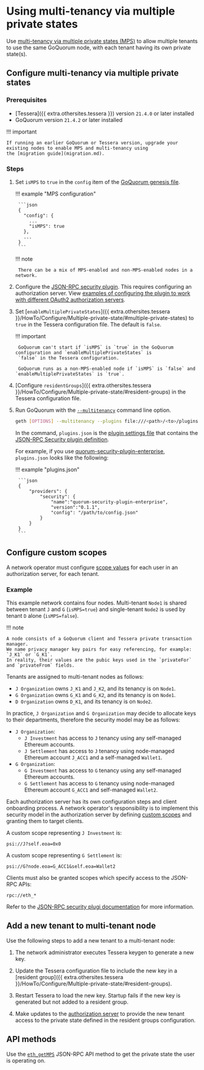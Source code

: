 # Using multi-tenancy via multiple private states

Use [multi-tenancy via multiple private states (MPS)](../../../concepts/multi-tenancy.md) to allow multiple tenants to
use the same GoQuorum node, with each tenant having its own private state(s).

## Configure multi-tenancy via multiple private states

### Prerequisites

- [Tessera]({{ extra.othersites.tessera }}) version `21.4.0` or later installed
- GoQuorum version `21.4.2` or later installed

!!! important

    If running an earlier GoQuorum or Tessera version, upgrade your existing nodes to enable MPS and multi-tenancy using
    the [migration guide](migration.md).

### Steps

1. Set `isMPS` to `true` in the `config` item of the [GoQuorum genesis file](../../configure/genesis-file/genesis-options.md).

    !!! example "MPS configuration"

        ```json
        {
          "config": {
            ...
            "isMPS": true
          },
          ...
        }
        ```

    !!! note

        There can be a mix of MPS-enabled and non-MPS-enabled nodes in a network.

1. Configure the [JSON-RPC security plugin](../json-rpc-api-security.md#configuration).
   This requires configuring an authorization server.
   View [examples of configuring the plugin to work with different OAuth2 authorization servers](https://github.com/ConsenSys/quorum-security-plugin-enterprise/tree/master/examples).

1. Set [`enableMultiplePrivateStates`]({{ extra.othersites.tessera }}/HowTo/Configure/Multiple-private-state/#multiple-private-states)
   to `true` in the Tessera configuration file.
   The default is `false`.

    !!! important

        GoQuorum can't start if `isMPS` is `true` in the GoQuorum configuration and `enableMultiplePrivateStates` is
        `false` in the Tessera configuration.

        GoQuorum runs as a non-MPS-enabled node if `isMPS` is `false` and `enableMultiplePrivateStates` is `true`.

1. [Configure `residentGroups`]({{ extra.othersites.tessera }}/HowTo/Configure/Multiple-private-state/#resident-groups)
   in the Tessera configuration file.

1. Run GoQuorum with the [`--multitenancy`](../../../reference/cli-syntax.md#multitenancy) command line option.

    ```bash
    geth [OPTIONS] --multitenancy --plugins file:///<path>/<to>/plugins.json
    ```

    In the command, `plugins.json` is the [plugin settings file](../../../develop/develop-plugins.md) that
    contains the [JSON-RPC Security plugin definition](../../../develop/develop-plugins.md#plugindefinition).

    For example, if you use [quorum-security-plugin-enterprise](https://github.com/ConsenSys/quorum-security-plugin-enterprise),
    `plugins.json` looks like the following:

    !!! example "plugins.json"

        ```json
        {
            "providers": {
                "security": {
                    "name":"quorum-security-plugin-enterprise",
                    "version":"0.1.1",
                    "config": "/path/to/config.json"
                }
            }
        }
        ```

## Configure custom scopes

A network operator must configure [scope values](../../../concepts/multi-tenancy.md#access-token-scope) for each user in
an authorization server, for each tenant.

### Example

This example network contains four nodes.
Multi-tenant `Node1` is shared between tenant `J` and `G` (`isMPS=true`) and single-tenant `Node2` is used by tenant `D`
alone (`isMPS=false`).

!!! note

    A node consists of a GoQuorum client and Tessera private transaction manager.
    We name privacy manager key pairs for easy referencing, for example: `J_K1` or `G_K1`.
    In reality, their values are the pubic keys used in the `privateFor` and `privateFrom` fields.

Tenants are assigned to multi-tenant nodes as follows:

- `J Organization` owns `J_K1` and `J_K2`, and its tenancy is on `Node1`.
- `G Organization` owns `G_K1` and `G_K2`, and its tenancy is on `Node1`.
- `D Organization` owns `D_K1`, and its tenancy is on `Node2`.

In practice, `J Organization` and `G Organization` may decide to allocate keys to their departments, therefore the
security model may be as follows:

- `J Organization`:
    - `J Investment` has access to `J` tenancy using any self-managed Ethereum accounts.
    - `J Settlement` has access to `J` tenancy using node-managed Ethereum account `J_ACC1` and a self-managed `Wallet1`.
- `G Organization`:
    - `G Investment` has access to `G` tenancy using any self-managed Ethereum accounts.
    - `G Settlement` has access to `G` tenancy using node-managed Ethereum account `G_ACC1` and self-managed `Wallet2`.

Each authorization server has its own configuration steps and client onboarding process.
A network operator's responsibility is to implement this security model in the authorization server by defining
[custom scopes](../../../concepts/multi-tenancy.md#access-token-scope) and granting them to target clients.

A custom scope representing `J Investment` is:

```text
psi://J?self.eoa=0x0
```

A custom scope representing `G Settlement` is:

```text
psi://G?node.eoa=G_ACC1&self.eoa=Wallet2
```

Clients must also be granted scopes which specify access to the JSON-RPC APIs:

```text
rpc://eth_*
```

Refer to the [JSON-RPC security plugi documentation](../../../reference/plugins/security.md#oauth2-scopes) for more information.

## Add a new tenant to multi-tenant node

Use the following steps to add a new tenant to a multi-tenant node:

1. The network administrator executes Tessera keygen to generate a new key.

1. Update the Tessera configuration file to include the new key in a [resident group]({{ extra.othersites.tessera }}/HowTo/Configure/Multiple-private-state/#resident-groups).

1. Restart Tessera to load the new key.
   Startup fails if the new key is generated but not added to a resident group.

1. Make updates to the [authorization server](#configure-custom-scopes) to provide the new tenant access to the private
   state defined in the resident groups configuration.

## API methods

Use the [`eth_getMPS`](../../../reference/api-methods.md#eth_getpsi) JSON-RPC API method to get the private state the
user is operating on.
